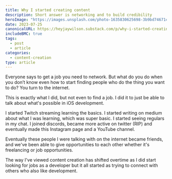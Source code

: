 ```yaml
---
title: Why I started creating content
description: Short answer is networking and to build credibility
heroImage: "https://images.unsplash.com/photo-1635830625698-3b9bd74671ca?crop=entropy&cs=tinysrgb&fit=max&fm=jpg&ixid=M3wzMDAzMzh8MHwxfHNlYXJjaHwxOHx8Y29udGVudCUyMGNyZWF0b3J8ZW58MHx8fHwxNjkwMjg4OTY5fDA&ixlib=rb-4.0.3&q=80&w=1080"
date: 2023-07-25
canonicalURL: https://heyjaywilson.substack.com/p/why-i-started-creating-content
includeBMC: true
tags:
  - post
  - article
categories:
  - content-creation
type: article
---
```


Everyone says to get a job you need to network. But what do you do when you don’t know even how to start finding people who do the thing you want to do? You turn to the internet.

This is exactly what I did, but not even to find a job. I did it to just be able to talk about what's possible in iOS development.

I started Twitch streaming learning the basics. I started writing on medium about what I was learning, which was super basic. I started seeing regulars in my chat. I joined discords, became more active on twitter (RIP) and eventually made this Instagram page and a YouTube channel.

Eventually these people I were talking with on the internet became friends, and we've been able to give opportunities to each other whether it's freelancing or job opportunities.

The way I've viewed content creation has shifted overtime as I did start looking for jobs as a developer but it all started as trying to connect with others who also like development.
